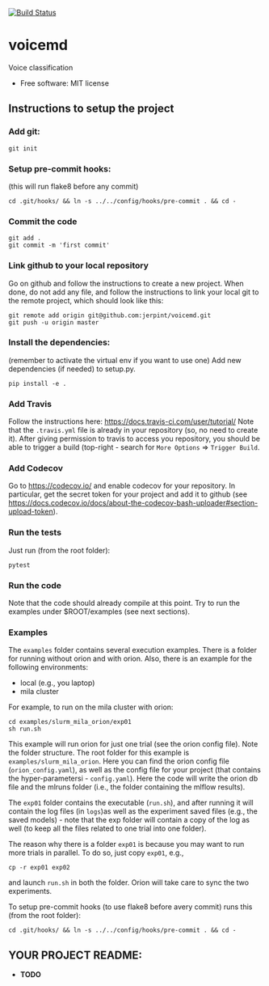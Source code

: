 [![Build Status](https://travis-ci.org/jerpint/voicemd.png?branch=master)](https://travis-ci.org/jerpint/voicemd)


# voicemd


Voice classification


* Free software: MIT license



## Instructions to setup the project

### Add git:

    git init

### Setup pre-commit hooks:
(this will run flake8 before any commit)

    cd .git/hooks/ && ln -s ../../config/hooks/pre-commit . && cd -

### Commit the code

    git add .
    git commit -m 'first commit'

### Link github to your local repository
Go on github and follow the instructions to create a new project.
When done, do not add any file, and follow the instructions to
link your local git to the remote project, which should look like this:

    git remote add origin git@github.com:jerpint/voicemd.git
    git push -u origin master

### Install the dependencies:
(remember to activate the virtual env if you want to use one)
Add new dependencies (if needed) to setup.py.

    pip install -e .

### Add Travis
Follow the instructions here: https://docs.travis-ci.com/user/tutorial/
Note that the `.travis.yml` file is already in your repository (so, no need to
create it).
After giving permission to travis to access you repository, you should be able to
trigger a build (top-right - search for `More Options` => `Trigger Build`.

### Add Codecov
Go to https://codecov.io/ and enable codecov for your repository.
In particular, get the secret token for your project and add it to
github (see https://docs.codecov.io/docs/about-the-codecov-bash-uploader#section-upload-token).

### Run the tests
Just run (from the root folder):

    pytest

### Run the code
Note that the code should already compile at this point.
Try to run the examples under $ROOT/examples
(see next sections).

### Examples

The `examples` folder contains several execution examples.
There is a folder for running without orion and with orion.
Also, there is an example for the following environments:
* local (e.g., you laptop)
* mila cluster

For example, to run on the mila cluster with orion:

    cd examples/slurm_mila_orion/exp01
    sh run.sh

This example will run orion for just one trial (see the orion config file).
Note the folder structure. The root folder for this example is
`examples/slurm_mila_orion`.
Here you can find the orion config file (`orion_config.yaml`), as well as the config
file for your project (that contains the hyper-parametersi - `config.yaml`).
Here the code will write the orion db file and the mlruns folder
(i.e., the folder containing the mlflow results).

The `exp01` folder contains the executable (`run.sh`), and after running
it will contain the log files (in `logs`)as well as the experiment saved files
(e.g., the saved models) - note that the exp folder will contain a copy of the
log as well (to keep all the files related to one trial into one folder).


The reason why there is a folder `exp01` is because you may want to run more
trials in parallel. To do so, just copy `exp01`, e.g.,

    cp -r exp01 exp02

and launch `run.sh` in both the folder. Orion will take care to sync the two
experiments.

To setup pre-commit hooks (to use flake8 before avery commit) runs this (from the root folder):

    cd .git/hooks/ && ln -s ../../config/hooks/pre-commit . && cd -


## YOUR PROJECT README:

* __TODO__

